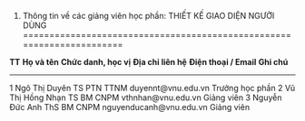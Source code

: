 1. Thông tin về các giảng viên học phần: THIẾT KẾ GIAO DIỆN NGƯỜI DÙNG
======================================================================

  **TT**   **Họ và tên**      **Chức danh, học vị**   **Địa chỉ liên hệ**   **Điện thoại / Email**     **Ghi chú**
  -------- ------------------ ----------------------- --------------------- -------------------------- -----------------
  1        Ngô Thị Duyên      TS                      PTN TTNM              duyennt\@vnu.edu.vn        Trưởng học phần
  2        Vũ Thị Hồng Nhạn   TS                      BM CNPM               vthnhan\@vnu.edu.vn        Giảng viên
  3        Nguyễn Đức Anh     ThS                     BM CNPM               nguyenducanh\@vnu.edu.vn   Giảng viên

